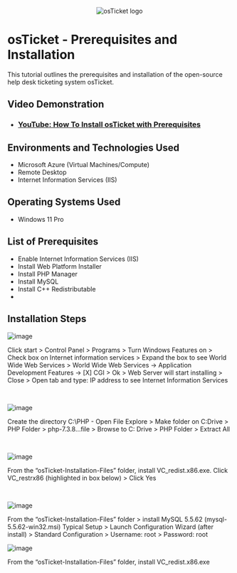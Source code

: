 <p align="center">
<img src="https://i.imgur.com/Clzj7Xs.png" alt="osTicket logo"/>
</p>

<h1>osTicket - Prerequisites and Installation</h1>
This tutorial outlines the prerequisites and installation of the open-source help desk ticketing system osTicket.<br />


<h2>Video Demonstration</h2>

-  ### [YouTube: How To Install osTicket with Prerequisites](https://www.youtube.com)

<h2>Environments and Technologies Used</h2>

- Microsoft Azure (Virtual Machines/Compute)
- Remote Desktop
- Internet Information Services (IIS)

<h2>Operating Systems Used </h2>

- Windows 11 Pro </b> 

<h2>List of Prerequisites</h2>

- Enable Internet Information Services (IIS)
- Install Web Platform Installer
- Install PHP Manager
- Install MySQL
- Install C++ Redistributable
- 

<h2>Installation Steps</h2>

![image](https://github.com/user-attachments/assets/e8dc3841-e1e0-4467-829a-2442eb3f0a7d)


<p>

Click start > Control Panel > Programs > Turn Windows Features on > Check box on Internet information services > Expand the box to see World Wide Web Services > World Wide Web Services -> Application Development Features -> [X] CGI > Ok > Web Server will start installing > Close > Open tab and type:  IP address to see Internet Information Services
  
</p>
<br />

![image](https://github.com/user-attachments/assets/b836e8f5-e2de-4b88-91e6-e9354c94524c)



</p>
Create the directory C:\PHP - Open File Explore > Make folder on C:Drive > PHP Folder > php-7.3.8…file > Browse to C: Drive > PHP Folder > Extract All


</p>
<br />

<p>


![image](https://github.com/user-attachments/assets/a125817a-607a-42a1-8afc-12930673a0d9)



</p>


From the “osTicket-Installation-Files” folder, install VC_redist.x86.exe. Click VC_restrx86 (highlighted in box below) > Click Yes



<br />


</p>

![image](https://github.com/user-attachments/assets/83d54d25-8c04-4eb0-bd61-9b5ba2c94237)


</p>

From the “osTicket-Installation-Files” folder > install MySQL 5.5.62 (mysql-5.5.62-win32.msi) 
Typical Setup > Launch Configuration Wizard (after install) > Standard Configuration > Username: root > Password: root

</p>
</p>


![image](https://github.com/user-attachments/assets/1f48238a-9ebe-4558-80ac-934ec9667d6e)

</p>

From the “osTicket-Installation-Files” folder, install VC_redist.x86.exe






